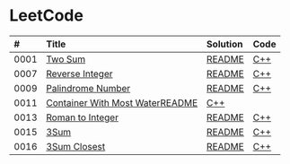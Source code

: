 # LeetCode
|#|Title|Solution|Code|
|:-|:-|:-|:-|
|0001|[Two Sum](https://leetcode.com/problems/two-sum/)|[README]()|[C++](https://github.com/liujianfengv/LeetCode/blob/main/src/TwoSum.cpp)|
|0007|[Reverse Integer](https://leetcode.com/problems/reverse-integer/)|[README]()|[C++](https://github.com/liujianfengv/LeetCode/blob/main/src/Reverse%20Integer.cpp)|
|0009|[Palindrome Number](https://leetcode.com/problems/palindrome-number/)|[README]()|[C++](https://github.com/liujianfengv/LeetCode/blob/main/src/Palindrome%20Number.cpp)|
|0011|[Container With Most Water](https://leetcode.com/problems/container-with-most-water/)[README]()|[C++](https://github.com/liujianfengv/LeetCode/blob/main/src/Container%20With%20Most%20Water.cpp)|
|0013|[Roman to Integer](https://leetcode.com/problems/roman-to-integer/)|[README]()|[C++](https://github.com/liujianfengv/LeetCode/blob/main/src/Roman%20to%20Intger.cpp)|
|0015|[3Sum](https://leetcode.com/problems/3sum)|[README]()|[C++](https://github.com/liujianfengv/LeetCode/blob/main/src/3Sum.cpp)|
|0016|[3Sum Closest](https://leetcode.com/problems/3sum-closest)|[README]()|[C++](https://github.com/liujianfengv/LeetCode/blob/main/src/3Sum.cpp)|
